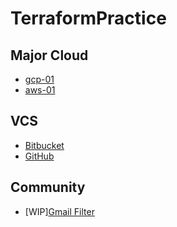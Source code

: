 # TerraformPractice

## Major Cloud

- [gcp-01](MajorCloud/gcp-01)
- [aws-01](MajorCloud/aws-01)


## VCS

- [Bitbucket](VCS/Bitbucket)
- [GitHub](VCS/GitHub)


## Community

- [WIP][Gmail Filter](Community/GmailFilter) 
